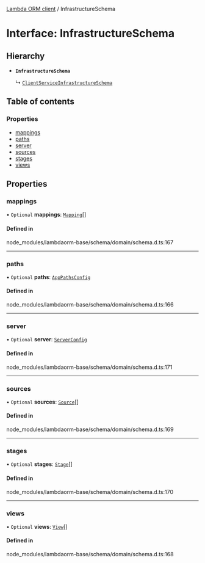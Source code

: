 [Lambda ORM client](../README.md) / InfrastructureSchema

# Interface: InfrastructureSchema

## Hierarchy

- **`InfrastructureSchema`**

  ↳ [`ClientServiceInfrastructureSchema`](ClientServiceInfrastructureSchema.md)

## Table of contents

### Properties

- [mappings](InfrastructureSchema.md#mappings)
- [paths](InfrastructureSchema.md#paths)
- [server](InfrastructureSchema.md#server)
- [sources](InfrastructureSchema.md#sources)
- [stages](InfrastructureSchema.md#stages)
- [views](InfrastructureSchema.md#views)

## Properties

### mappings

• `Optional` **mappings**: [`Mapping`](Mapping.md)[]

#### Defined in

node_modules/lambdaorm-base/schema/domain/schema.d.ts:167

___

### paths

• `Optional` **paths**: [`AppPathsConfig`](AppPathsConfig.md)

#### Defined in

node_modules/lambdaorm-base/schema/domain/schema.d.ts:166

___

### server

• `Optional` **server**: [`ServerConfig`](ServerConfig.md)

#### Defined in

node_modules/lambdaorm-base/schema/domain/schema.d.ts:171

___

### sources

• `Optional` **sources**: [`Source`](Source.md)[]

#### Defined in

node_modules/lambdaorm-base/schema/domain/schema.d.ts:169

___

### stages

• `Optional` **stages**: [`Stage`](Stage.md)[]

#### Defined in

node_modules/lambdaorm-base/schema/domain/schema.d.ts:170

___

### views

• `Optional` **views**: [`View`](View.md)[]

#### Defined in

node_modules/lambdaorm-base/schema/domain/schema.d.ts:168
